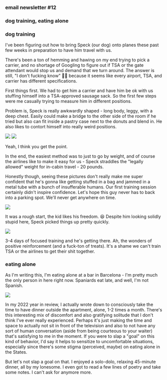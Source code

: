 ### email newsletter #12

### dog training, eating alone

### dog training

I've been figuring out how to bring Speck (our dog) onto planes these past few weeks in preparation to have him travel with us.

There's been a ton of hemming and hawing on my end trying to pick a carrier, and no shortage of Googling to figure out if TSA or the gate attendant would stop us and demand that we turn around. The answer is still, "I don't fucking know" 🤷‍♀️ because it seems like every airport, TSA, and carrier has different specifications.

First things first. We had to get him a carrier and have him be ok with us stuffing himself into a TSA-approved sausage sack. So the first few steps were me casually trying to measure him in different positions.

Problem is, Speck is really awkwardly shaped - long body, leggy, with a deep chest. Easily could make a bridge to the other side of the room if he tried but also can fit inside a pastry case next to the donuts and blend in. He also likes to contort himself into really weird positions.

![](speck-awk-1.png)
![](speck-awk-2.png)

Yeah, I think you get the point.

In the end, the easiest method was to just to go by weight, and of course the airlines like to make it easy for us - Speck straddles the "legally allowed" weight for in-cabin travel - 20 pounds.

Honestly though, seeing these pictures don't really make me super confident that he's gonna like getting stuffed in a bag and jammed in a metal tube with a bunch of insufferable humans. Our first training session certainly didn't inspire confidence. Let's hope this guy never has to back into a parking spot. We'll never get anywhere on time.

![](speck-parking.jpg)

It was a rough start, the kid likes his freedom. 😆 Despite him looking solidly stupid here, Speck picked things up pretty quickly.

![](speck-progress.jpg)

3-4 days of focused training and he's getting there. Ah, the wonders of positive reinforcement (and a fuck-ton of treats). It's a shame we can't train TSA or the airlines to get their shit together.

### eating alone

As I'm writing this, I'm eating alone at a bar in Barcelona - I'm pretty much the only person in here right now. Spaniards eat late, and well, I'm not Spanish.

![](eating-alone.jpg)

In my 2022 year in review, I actually wrote down to consciously take the time to have dinner outside the apartment, alone, 1-2 times a month. There's this interesting mix of discomfort and also gratifying solitude that I don't think I've ever really experienced. Perhaps it's just making the time and space to actually not sit in front of the television and also to not have any sort of human conversation (aside from being courteous to your waiter) that's satisfying to me in the moment. If you were to slap a "goal" on this kind of behavior, I'd say it helps to sensitize to uncomfortable situations, especially since there's some stigma (perceived, maybe) on eating alone in the States.

But let's not slap a goal on that. I enjoyed a solo-dolo, relaxing 45-minute dinner, all by my lonesome. I even got to read a few lines of poetry and take some notes. I can't ask for anymore more.